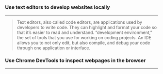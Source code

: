 ### Use text editors to develop websites locally
_________________________
> Text editors, also called code editors, are applications used by developers to write code. They can highlight and format your code so that it’s easier to read and understand.
> “development environment,” the set of tools that you use for working on coding projects. 
> An IDE allows you to not only edit, but also compile, and debug your code through one application or interface.
### Use Chrome DevTools to inspect webpages in the browser
_________________________
